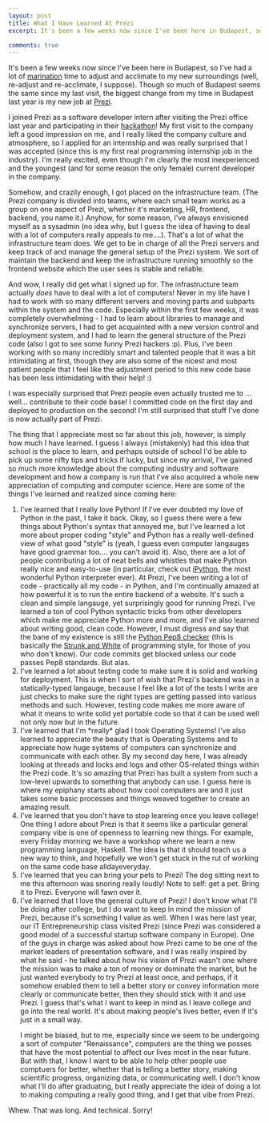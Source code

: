 ```yaml
---
layout: post
title: What I Have Learned At Prezi
excerpt: It's been a few weeks now since I've been here in Budapest, so I've had a lot of <a href="http://upload.wikimedia.org/wikipedia/commons/b/bb/Chicken_thighs_in_marinade.jpg">marination</a> time to adjust and acclimate to my new surroundings (well, re-adjust and re-acclimate, I suppose).  Though so much of Budapest seems the same since my last visit, the biggest change from my time in Budapest last year is my new job at <a href="http://www.prezi.com/">Prezi</a>. 

comments: true
---
```


It's been a few weeks now since I've been here in Budapest, so I've had a lot of <a href="http://upload.wikimedia.org/wikipedia/commons/b/bb/Chicken_thighs_in_marinade.jpg">marination</a> time to adjust and acclimate to my new surroundings (well, re-adjust and re-acclimate, I suppose).  Though so much of Budapest seems the same since my last visit, the biggest change from my time in Budapest last year is my new job at <a href="http://www.prezi.com/">Prezi</a>.  

I joined Prezi as a software developer intern after visiting the Prezi office last year and participating in their <a href="http://www.youtube.com/watch?v=txTswZsbiDA">hackathon</a>!  My first visit to the company left a good impression on me, and I really liked the company culture and atmosphere, so I applied for an internship and was really surprised that I was accepted (since this is my first real programming internship job in the industry).  I'm really excited, even though I'm clearly the most inexperienced and the youngest (and for some reason the only female) current developer in the company.  

Somehow, and crazily enough, I got placed on the infrastructure team.  (The Prezi company is divided into teams, where each small team works as a group on one aspect of Prezi, whether it's marketing, HR, frontend, backend, you name it.) Anyhow, for some reason, I've always envisioned myself as a sysadmin (no idea why, but I guess the idea of having to deal with a lot of computers really appeals to me....).  That's a lot of what the infrastructure team does.  We get to be in charge of all the Prezi servers and keep track of and manage the general setup of the Prezi system.  We sort of maintain the backend and keep the infrastructure running smoothly so the frontend website which the user sees is stable and reliable.  

And wow, I really did get what I signed up for.  The infrastructure team actually *does* have to deal with a lot of computers!  Never in my life have I had to work with so many different servers and moving parts and subparts within the system and the code.  Especially within the first few weeks, it was completely overwhelming - I had to learn about libraries to manage and synchronize servers, I had to get acquainted with a new version control and deployment system, and I had to learn the general structure of the Prezi code (also I got to see some funny Prezi hackers :p).  Plus, I've been working with so many incredibly smart and talented people that it was a bit intimidating at first, though they are also some of the nicest and most patient people that I feel like the adjustment period to this new code base has been less intimidating with their help!  :)

I was especially surprised that Prezi people even actually trusted me to ... well... contribute to their code base!  I committed code on the first day and deployed to production on the second!  I'm still surprised that stuff I've done is now actually part of Prezi.

The thing that I appreciate most so far about this job, however, is simply how much I have learned.  I guess I always (mistakenly) had this idea that school is the place to learn, and perhaps outside of school I'd be able to pick up some nifty tips and tricks if lucky, but since my arrival, I've gained so much more knowledge about the computing industry and software development and how a company is run that I've also acquired a whole new appreciation of computing and computer science.  Here are some of the things I've learned and realized since coming here:
<ol>
<li> I've learned that I really love Python!  If I've ever doubted my love of Python in the past, I take it back.  Okay, so I guess there were a few things about Python's syntax that annoyed me, but I've learned a lot more about proper coding "style" and Python has a really well-defined view of what good "style" is (yeah, I guess even computer langauges have good grammar too.... you can't avoid it). Also, there are a lot of people contributing a lot of neat bells and whistles that make Python really nice and easy-to-use (in particular, check out <a href="http://ipython.org/">iPython</a>, the most wonderful Python interpreter ever).
At Prezi, I've been writing a lot of code - practically all my code - in Python, and I'm continually amazed at how powerful it is to run the entire backend of a website.  It's such a clean and simple langauge, yet surprisingly good for running Prezi.  I've learned a ton of cool Python syntactic tricks from other developers which make me appreciate Python more and more, and I've also learned about writing good, clean code.  
However, I must digress and say that the bane of my existence is still the <a href="http://www.python.org/dev/peps/pep-0008/">Python Pep8 checker</a> (this is basically the <a href="http://xkcd.com/923/">Strunk and White</a> of programming style, for those of you who don't know).  Our code commits get blocked unless our code passes Pep8 standards.  But alas.

<li> I've learned a lot about testing code to make sure it is solid and working for deployment.  This is when I sort of wish that Prezi's backend was in a statically-typed langauge, because I feel like a lot of the tests I write are just checks to make sure the right types are getting passed into various methods and such.  However, testing code makes me more aware of what it means to write solid yet portable code so that it can be used well not only now but in the future.

<li> I've learned that I'm *really* glad I took Operating Systems!  I've also learned to appreciate the beauty that is Operating Systems and to appreciate how huge systems of computers can synchronize and communicate with each other.  By my second day here, I was already looking at threads and locks and logs and other OS-related things within the Prezi code.  It's so amazing that Prezi has built a system from such a low-level upwards to something that anybody can use.  I guess here is where my epiphany starts about how cool computers are and it just takes some basic processes and things weaved together to create an amazing result.

<li> I've learned that you don't have to stop learning once you leave college!  One thing I adore about Prezi is that it seems like a particular general company vibe is one of openness to learning new things.  For example, every Friday morning we have a workshop where we learn a new programming language, Haskell.  The idea is that it should teach us a new way to think, and hopefully we won't get stuck in the rut of working on the same code base alldayeveryday.

<li> I've learned that you can bring your pets to Prezi!  The dog sitting next to me this afternoon was snoring really loudly!  Note to self:  get a pet.  Bring it to Prezi.  Everyone will fawn over it.

<li> I've learned that I love the general culture of Prezi!  I don't know what I'll be doing after college, but I do want to keep in mind the mission of Prezi, because it's something I value as well.  When I was here last year, our IT Entrepreneurship class visited Prezi (since Prezi was considered a good model of a successful startup software company in Europe).  One of the guys in charge was asked about how Prezi came to be one of the market leaders of presentation software, and I was really inspired by what he said - he talked about how his vision of Prezi wasn't one where the mission was to make a ton of money or dominate the market, but he just wanted everybody to try Prezi at least once, and perhaps, if it somehow enabled them to tell a better story or convey information more clearly or communicate better, then they should stick with it and use Prezi.  I guess that's what I want to keep in mind as I leave college and go into the real world.  It's about making people's lives better, even if it's just in a small way.

I might be biased, but to me, especially since we seem to be undergoing a sort of computer "Renaissance", computers are the thing we posses that have the most potential to affect our lives most in the near future. But with that, I know I want to be able to help other people use comptuers for better, whether that is telling a better story, making scientific progress, organizing data, or communicating well.  I don't know what I'll do after graduating, but I really appreciate the idea of doing a lot to making computing a really good thing, and I get that vibe from Prezi. 
</ol> 

Whew.  That was long.  And technical.  Sorry!